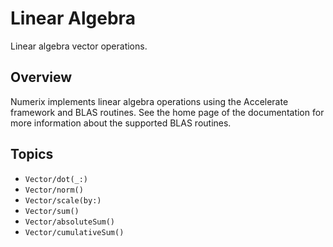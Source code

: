 # Linear Algebra

Linear algebra vector operations.

## Overview

Numerix implements linear algebra operations using the Accelerate framework and BLAS routines. See the home page of the documentation for more information about the supported BLAS routines.

## Topics

- ``Vector/dot(_:)``
- ``Vector/norm()``
- ``Vector/scale(by:)``
- ``Vector/sum()``
- ``Vector/absoluteSum()``
- ``Vector/cumulativeSum()``
